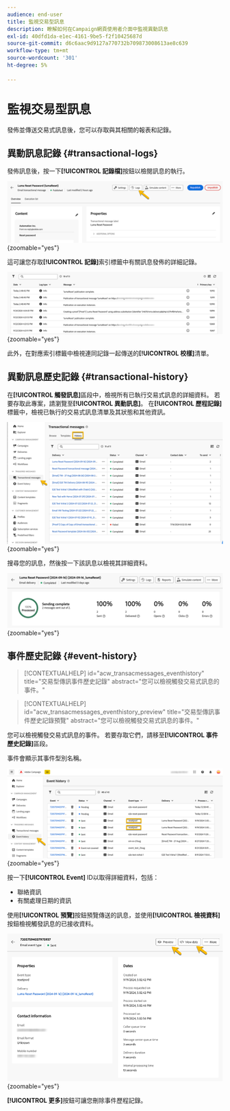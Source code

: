 ```yaml
---
audience: end-user
title: 監視交易型訊息
description: 瞭解如何在Campaign網頁使用者介面中監視異動訊息
exl-id: 40dfd1da-e1ec-4161-9be5-f2f10425687d
source-git-commit: d6c6aac9d9127a770732b709873008613ae8c639
workflow-type: tm+mt
source-wordcount: '301'
ht-degree: 5%

---
```


# 監視交易型訊息

發佈並傳送交易式訊息後，您可以存取與其相關的報表和記錄。

## 異動訊息記錄 {#transactional-logs}

發佈訊息後，按一下&#x200B;**[!UICONTROL 記錄檔]**&#x200B;按鈕以檢閱訊息的執行。

![在交易式訊息介面中顯示[記錄]按鈕的熒幕擷圖。](assets/transactional-logs.png){zoomable="yes"}

這可讓您存取&#x200B;**[!UICONTROL 記錄]**&#x200B;索引標籤中有關訊息發佈的詳細記錄。

![熒幕擷圖顯示[記錄]索引標籤中的詳細記錄清單。](assets/transactional-logslist.png){zoomable="yes"}

此外，在對應索引標籤中檢視連同記錄一起傳送的&#x200B;**[!UICONTROL 校樣]**&#x200B;清單。

## 異動訊息歷史記錄 {#transactional-history}

在&#x200B;**[!UICONTROL 觸發訊息]**&#x200B;區段中，檢視所有已執行交易式訊息的詳細資料。 若要存取此專案，請瀏覽至&#x200B;**[!UICONTROL 異動訊息]**。 在&#x200B;**[!UICONTROL 歷程記錄]**&#x200B;標籤中，檢視已執行的交易式訊息清單及其狀態和其他資訊。

![熒幕擷圖顯示[歷程記錄]索引標籤，其中包含已執行的交易式訊息清單。](assets/transactional-history.png){zoomable="yes"}

搜尋您的訊息，然後按一下該訊息以檢視其詳細資料。

![熒幕擷圖顯示所選交易式訊息的詳細報告。](assets/transactional-reporting.png){zoomable="yes"}

## 事件歷史記錄 {#event-history}

>[!CONTEXTUALHELP]
>id="acw_transacmessages_eventhistory"
>title="交易型傳訊事件歷史記錄"
>abstract="您可以檢視觸發交易式訊息的事件。"

>[!CONTEXTUALHELP]
>id="acw_transacmessages_eventhistory_preview"
>title="交易型傳訊事件歷史記錄預覽"
>abstract="您可以檢視觸發交易式訊息的事件。"

您可以檢視觸發交易式訊息的事件。 若要存取它們，請移至&#x200B;**[!UICONTROL 事件歷史記錄]**&#x200B;區段。

事件會顯示其事件型別名稱。

![熒幕擷圖顯示具有事件型別名稱的事件歷程記錄區段。](assets/event-history.png){zoomable="yes"}

按一下&#x200B;**[!UICONTROL Event]** ID以取得詳細資料，包括：

* 聯絡資訊
* 有關處理日期的資訊

使用&#x200B;**[!UICONTROL 預覽]**&#x200B;按鈕預覽傳送的訊息，並使用&#x200B;**[!UICONTROL 檢視資料]**&#x200B;按鈕檢視觸發訊息的已接收資料。

![顯示詳細事件資訊的熒幕擷圖，包括預覽和檢視資料選項。](assets/event-details.png){zoomable="yes"}

**[!UICONTROL 更多]**&#x200B;按鈕可讓您刪除事件歷程記錄。